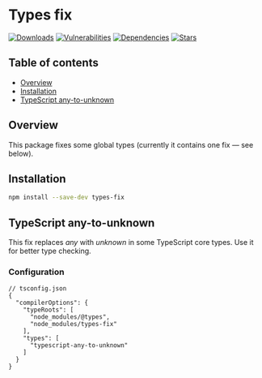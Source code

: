 # Types fix

[![Downloads](https://img.shields.io/npm/dm/types-fix)](https://www.npmjs.com/package/types-fix)
[![Vulnerabilities](https://img.shields.io/snyk/vulnerabilities/npm/types-fix)](https://snyk.io/advisor/npm-package/types-fix)
[![Dependencies](https://img.shields.io/librariesio/release/npm/types-fix)](https://libraries.io/npm/types-fix)
[![Stars](https://img.shields.io/github/stars/iliubinskii/types-fix)](https://github.com/iliubinskii/types-fix)

## Table of contents

- [Overview](#overview)
- [Installation](#installation)
- [TypeScript any-to-unknown](#typescript-any-to-unknown)

## <a id="overview"></a>Overview

This package fixes some global types (currently it contains one fix &mdash; see below).

## <a id="installation"></a>Installation

```sh
npm install --save-dev types-fix
```

## <a id="typescript-any-to-unknown"></a>TypeScript any-to-unknown

This fix replaces _any_ with _unknown_ in some TypeScript core types.
Use it for better type checking.

### Configuration

```jsonc
// tsconfig.json
{
  "compilerOptions": {
    "typeRoots": [
      "node_modules/@types",
      "node_modules/types-fix"
    ],
    "types": [
      "typescript-any-to-unknown"
    ]
  }
}
```
